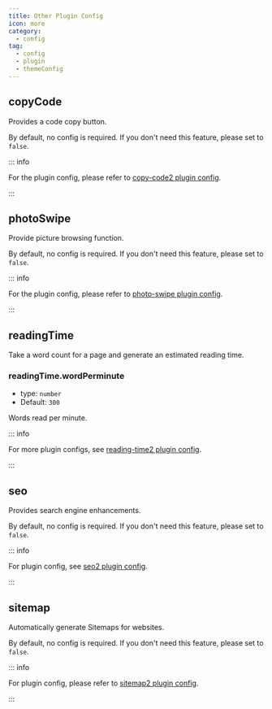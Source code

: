 ```yaml
---
title: Other Plugin Config
icon: more
category:
  - config
tag:
  - config
  - plugin
  - themeConfig
---
```


## copyCode <Badge text="enabled by default" />

Provides a code copy button.

By default, no config is required. If you don't need this feature, please set to `false`.

::: info

For the plugin config, please refer to [copy-code2 plugin config][copy-code-config].

:::

## photoSwipe <Badge text="enabled by default" />

Provide picture browsing function.

By default, no config is required. If you don't need this feature, please set to `false`.

::: info

For the plugin config, please refer to [photo-swipe plugin config][photo-swipe-config].

:::

## readingTime <Badge text="enabled by default" />

Take a word count for a page and generate an estimated reading time.

### readingTime.wordPerminute

- type: `number`
- Default: `300`

Words read per minute.

::: info

For more plugin configs, see [reading-time2 plugin config][reading-time-config].

:::

## seo <Badge text="enabled by default" />

Provides search engine enhancements.

By default, no config is required. If you don't need this feature, please set to `false`.

::: info

For plugin config, see [seo2 plugin config][seo-config].

:::

## sitemap <Badge text="enabled by default" />

Automatically generate Sitemaps for websites.

By default, no config is required. If you don't need this feature, please set to `false`.

::: info

For plugin config, please refer to [sitemap2 plugin config][sitemap-config].

:::

[copy-code-config]: https://vuepress-theme-hope.github.io/v2/copy-code/config.html
[feed-config]: https://vuepress-theme-hope.github.io/v2/feed/config/
[photo-swipe-config]: https://vuepress-theme-hope.github.io/v2/photo-swipe/config.html
[reading-time-config]: https://vuepress-theme-hope.github.io/v2/reading-time/config.html
[seo-config]: https://vuepress-theme-hope.github.io/v2/seo/config.html
[sitemap-config]: https://vuepress-theme-hope.github.io/v2/sitemap/config.html
